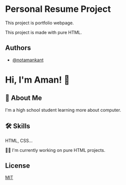 
# Personal Resume Project

This project is portfolio webpage.

This project is made with pure HTML.


## Authors

- [@notamankant](https://github.com/notamankant)


# Hi, I'm Aman! 👋


## 🚀 About Me
I'm a high school student learning more about computer.


## 🛠 Skills
 HTML, CSS...


👩‍💻 I'm currently working on pure HTML projects.



## License

[MIT](https://choosealicense.com/licenses/mit/)

